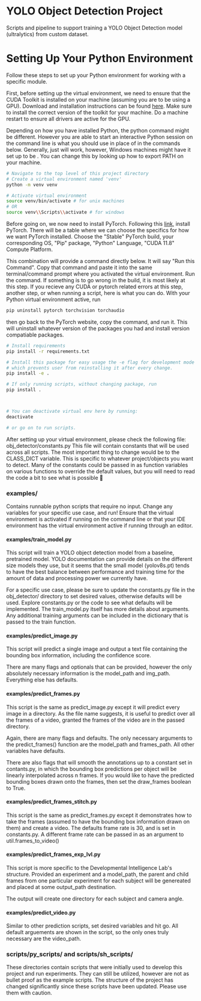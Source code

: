 # YOLO Object Detection Project
Scripts and pipeline to support training a YOLO Object Detection model (ultralytics) from custom dataset. 

# Setting Up Your Python Environment

Follow these steps to set up your Python environment for working with a specific module.


First, before setting up the virtual environment, we need to ensure that the CUDA Toolkit is installed on your machine (assuming you are to be using a GPU). Download and installation instructions can be found [here](https://developer.nvidia.com/). Make sure to install the correct version of the toolkit for your machine. Do a machine restart to ensure all drivers are active for the GPU. 



Depending on how you have installed Python, the python command might be different. However you are able to start an interactive Python session on the command line is what you should use in place of <python3> in the commands below. Generally, just <python> will work, however, Windows machines might have it set up to be <py>. You can change this by looking up how to export PATH on your machine.

```bash
# Navigate to the top level of this project directory
# Create a virtual environment named 'venv'
python -m venv venv

# Activate virtual environment
source venv/bin/activate # for unix machines
# OR
source venv\\Scripts\\activate # for windows
```

Before going on, we now need to install PyTorch. Following this [link](https://pytorch.org/get-started/locally/), install PyTorch. There will be a table where we can choose the specifics for how we want PyTorch installed. Choose the "Stable" PyTorch build, your corresponding OS, "Pip" package, "Python" Language, "CUDA 11.8" Compute Platform.

This combination will provide a command directly below. It will say "Run this Command". Copy that command and paste it into the same terminal/command prompt where you activated the virtual environment. Run the command. If something is to go wrong in the build, it is most likely at this step. If you recieve any CUDA or pytorch related errors at this step, another step, or when running a script, here is what you can do.
With your Python virtual environment active, run
```bash
pip uninstall pytorch torchvision torchaudio
```
then go back to the PyTorch website, copy the command, and run it. This will uninstall whatever version of the packages you had and install version compatiable packages.

```bash
# Install requirements
pip install -r requirements.txt

# Install this package for easy usage the -e flag for development mode of the python package,
# which prevents user from reinstalling it after every change.
pip install -e .

# If only running scripts, without changing package, run
pip install .



# You can deactivate virtual env here by running:
deactivate

# or go on to run scripts.

```

After setting up your virtual environment, please check the following file: obj_detector/constants.py
This file will contain constants that will be used across all scripts. The most important thing to change would be to the CLASS_DICT variable. This is specific to whatever project/objects you want to detect. Many of the constants could be passed in as function variables on various functions to override the default values, but you will need to read the code a bit to see what is possible 🤗


### examples/
Contains runnable python scripts that require no input. Change any variables for your specific use case, and run! Ensure that the virtual environment is activated if running on the command line or that your IDE environment has the virtual environment active if running through an editor.

#### examples/train_model.py
This script will train a YOLO object detection model from a baseline, pretrained model. YOLO documentation can provide details on the different size models they use, but it seems that the small model (yolov8s.pt) tends to have the best balance between performance and training time for the amount of data and processing power we currently have.

For a specific use case, please be sure to update the constants.py file in the obj_detector/ directory to set desired values, otherwise defaults will be used. Explore constants.py or the code to see what defaults will be implemented. The train_model.py itself has more details about arguments. Any additional training arguments can be included in the dictionary that is passed to the train function.

#### examples/predict_image.py
This script will predict a single image and output a text file containing the bounding box information, including the confidence score. 

There are many flags and optionals that can be provided, however the only absolutely necessary information is the model_path and img_path. Everything else has defaults.

#### examples/predict_frames.py
This script is the same as predict_image.py except it will predict every image in a directory. As the file name suggests, it is useful to predict over all the frames of a video, granted the frames of the video are in the passed directory.

Again, there are many flags and defaults. The only necessary arguments to the predict_frames() function are the model_path and frames_path. All other variables have defaults. 

There are also flags that will smooth the annotations up to a constant set in contants.py, in which the bounding box predictions per object will be linearly interpolated across n frames. If you would like to have the predicted bounding boxes drawn onto the frames, then set the draw_frames boolean to True.

#### examples/predict_frames_stitch.py
This script is the same as predict_frames.py except it demonstrates how to take the frames (assumed to have the bounding box information drawn on them) and create a video. The defaults frame rate is 30, and is set in constants.py. A different frame rate can be passed in as an argument to util.frames_to_video()

#### examples/predict_frames_exp_lvl.py
This script is more specific to the Developmental Intelligence Lab's structure. Provided an experiment and a model_path, the parent and child frames from one particular experiment for each subject will be genereated and placed at some output_path destination. 

The output will create one directory for each subject and camera angle. 

#### examples/predict_video.py
Similar to other prediction scripts, set desired variables and hit go. All default arguements are shown in the script, so the only ones truly necessary are the video_path.


### scripts/py_scripts/ and scripts/sh_scripts/
These directories contain scripts that were initially used to develop this project and run experiments. They can still be utilized, however are not as bullet proof as the example scripts. The structure of the project has changed significantly since these scripts have been updated. Please use them with caution.


